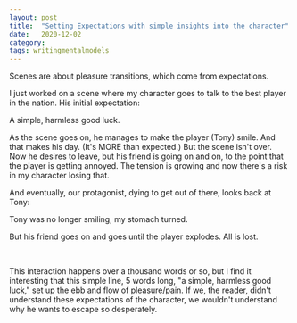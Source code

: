 ```yaml
---
layout: post
title:  "Setting Expectations with simple insights into the character"
date:   2020-12-02
category: 
tags: writingmentalmodels
---
```

Scenes are about pleasure transitions, which come from expectations.

I just worked on a scene where my character goes to talk to the best player in the nation. His initial expectation:

A simple, harmless good luck.

As the scene goes on, he manages to make the player (Tony) smile. And that makes his day. (It's MORE than expected.) But the scene isn't over. Now he desires to leave, but his friend is going on and on, to the point that the player is getting annoyed. The tension is growing and now there's a risk in my character losing that.

And eventually, our protagonist, dying to get out of there, looks back at Tony:

Tony was no longer smiling, my stomach turned.

But his friend goes on and goes until the player explodes. All is lost.

<br>

This interaction happens over a thousand words or so, but I find it interesting that this simple line, 5 words long, "a simple, harmless good luck," set up the ebb and flow of pleasure/pain. If we, the reader, didn't understand these expectations of the character, we wouldn't understand why he wants to escape so desperately.